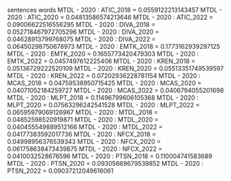 sentences
words
MTDL - 2020 : ATIC_2018 = 0.0559122213143457
MTDL - 2020 : ATIC_2020 = 0.04813586574213646
MTDL - 2020 : ATIC_2022 = 0.09006622516556295
MTDL - 2020 : DIVA_2018 = 0.052718467972705296
MTDL - 2020 : DIVA_2020 = 0.04628913799768075
MTDL - 2020 : DIVA_2022 = 0.06450298750678973
MTDL - 2020 : EMTK_2018 = 0.1773162939297125
MTDL - 2020 : EMTK_2020 = 0.1655773420479303
MTDL - 2020 : EMTK_2022 = 0.0457497612225406
MTDL - 2020 : KREN_2018 = 0.05136729222520109
MTDL - 2020 : KREN_2020 = 0.05513351749539597
MTDL - 2020 : KREN_2022 = 0.07202936228781154
MTDL - 2020 : MCAS_2018 = 0.04759538950715425
MTDL - 2020 : MCAS_2020 = 0.04071052184259727
MTDL - 2020 : MCAS_2022 = 0.0406794055201698
MTDL - 2020 : MLPT_2018 = 0.11496799606105368
MTDL - 2020 : MLPT_2020 = 0.07563296242541528
MTDL - 2020 : MLPT_2022 = 0.06595979069126967
MTDL - 2020 : MTDL_2018 = 0.04852598520919871
MTDL - 2020 : MTDL_2020 = 0.040455549889512166
MTDL - 2020 : MTDL_2022 = 0.04177383592017736
MTDL - 2020 : NFCX_2018 = 0.04998956376539343
MTDL - 2020 : NFCX_2020 = 0.061758638473439875
MTDL - 2020 : NFCX_2022 = 0.0410032528676596
MTDL - 2020 : PTSN_2018 = 0.110004741583689
MTDL - 2020 : PTSN_2020 = 0.09305669679539852
MTDL - 2020 : PTSN_2022 = 0.09037212049616061
